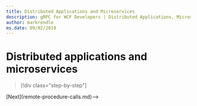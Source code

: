 ```yaml
---
title: Distributed Applications and Microservices
description: gRPC for WCF Developers | Distributed Applications, Microservices, etc.
author: markrendle
ms.date: 09/02/2019
---
```


# Distributed applications and microservices

>[!div class="step-by-step"]
<!-->[Next](remote-procedure-calls.md)-->
